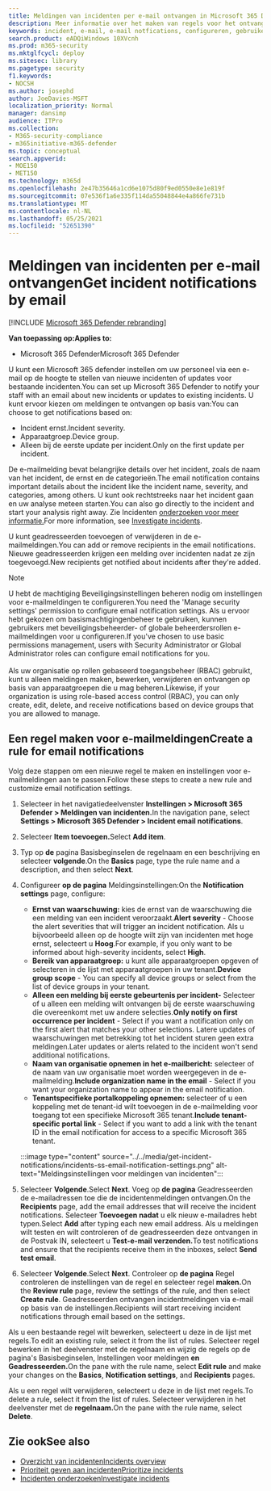 ```yaml
---
title: Meldingen van incidenten per e-mail ontvangen in Microsoft 365 Defender
description: Meer informatie over het maken van regels voor het ontvangen van e-mailmeldingen voor incidenten in Microsoft 365 Defender
keywords: incident, e-mail, e-mail notfications, configureren, gebruikers, postvak, e-mail, incidenten, analyseren, antwoord
search.product: eADQiWindows 10XVcnh
ms.prod: m365-security
ms.mktglfcycl: deploy
ms.sitesec: library
ms.pagetype: security
f1.keywords:
- NOCSH
ms.author: josephd
author: JoeDavies-MSFT
localization_priority: Normal
manager: dansimp
audience: ITPro
ms.collection:
- M365-security-compliance
- m365initiative-m365-defender
ms.topic: conceptual
search.appverid:
- MOE150
- MET150
ms.technology: m365d
ms.openlocfilehash: 2e47b35646a1cd6e1075d80f9ed0550e8e1e819f
ms.sourcegitcommit: 07e536f1a6e335f114da55048844e4a866fe731b
ms.translationtype: MT
ms.contentlocale: nl-NL
ms.lasthandoff: 05/25/2021
ms.locfileid: "52651390"
---
```

# <a name="get-incident-notifications-by-email"></a><span data-ttu-id="771ab-104">Meldingen van incidenten per e-mail ontvangen</span><span class="sxs-lookup"><span data-stu-id="771ab-104">Get incident notifications by email</span></span>

[!INCLUDE [Microsoft 365 Defender rebranding](../includes/microsoft-defender.md)]


<span data-ttu-id="771ab-105">**Van toepassing op:**</span><span class="sxs-lookup"><span data-stu-id="771ab-105">**Applies to:**</span></span>
- <span data-ttu-id="771ab-106">Microsoft 365 Defender</span><span class="sxs-lookup"><span data-stu-id="771ab-106">Microsoft 365 Defender</span></span>

<span data-ttu-id="771ab-107">U kunt een Microsoft 365 defender instellen om uw personeel via een e-mail op de hoogte te stellen van nieuwe incidenten of updates voor bestaande incidenten.</span><span class="sxs-lookup"><span data-stu-id="771ab-107">You can set up Microsoft 365 Defender to notify your staff with an email about new incidents or updates to existing incidents.</span></span> <span data-ttu-id="771ab-108">U kunt ervoor kiezen om meldingen te ontvangen op basis van:</span><span class="sxs-lookup"><span data-stu-id="771ab-108">You can choose to get notifications based on:</span></span>

- <span data-ttu-id="771ab-109">Incident ernst.</span><span class="sxs-lookup"><span data-stu-id="771ab-109">Incident severity.</span></span>
- <span data-ttu-id="771ab-110">Apparaatgroep.</span><span class="sxs-lookup"><span data-stu-id="771ab-110">Device group.</span></span>
- <span data-ttu-id="771ab-111">Alleen bij de eerste update per incident.</span><span class="sxs-lookup"><span data-stu-id="771ab-111">Only on the first update per incident.</span></span>

<span data-ttu-id="771ab-112">De e-mailmelding bevat belangrijke details over het incident, zoals de naam van het incident, de ernst en de categorieën.</span><span class="sxs-lookup"><span data-stu-id="771ab-112">The email notification contains important details about the incident like the incident name, severity, and categories, among others.</span></span> <span data-ttu-id="771ab-113">U kunt ook rechtstreeks naar het incident gaan en uw analyse meteen starten.</span><span class="sxs-lookup"><span data-stu-id="771ab-113">You can also go directly to the incident and start your analysis right away.</span></span> <span data-ttu-id="771ab-114">Zie Incidenten [onderzoeken voor meer informatie.](investigate-incidents.md)</span><span class="sxs-lookup"><span data-stu-id="771ab-114">For more information, see [Investigate incidents](investigate-incidents.md).</span></span>

<span data-ttu-id="771ab-115">U kunt geadresseerden toevoegen of verwijderen in de e-mailmeldingen.</span><span class="sxs-lookup"><span data-stu-id="771ab-115">You can add or remove recipients in the email notifications.</span></span> <span data-ttu-id="771ab-116">Nieuwe geadresseerden krijgen een melding over incidenten nadat ze zijn toegevoegd.</span><span class="sxs-lookup"><span data-stu-id="771ab-116">New recipients get notified about incidents after they're added.</span></span> 

>[!NOTE]
><span data-ttu-id="771ab-117">U hebt de machtiging Beveiligingsinstellingen beheren nodig om instellingen voor e-mailmeldingen te configureren.</span><span class="sxs-lookup"><span data-stu-id="771ab-117">You need the 'Manage security settings' permission to configure email notification settings.</span></span> <span data-ttu-id="771ab-118">Als u ervoor hebt gekozen om basismachtigingenbeheer te gebruiken, kunnen gebruikers met beveiligingsbeheerder- of globale beheerdersrollen e-mailmeldingen voor u configureren.</span><span class="sxs-lookup"><span data-stu-id="771ab-118">If you've chosen to use basic permissions management, users with Security Administrator or Global Administrator roles can configure email notifications for you.</span></span> <br> <br>
<span data-ttu-id="771ab-119">Als uw organisatie op rollen gebaseerd toegangsbeheer (RBAC) gebruikt, kunt u alleen meldingen maken, bewerken, verwijderen en ontvangen op basis van apparaatgroepen die u mag beheren.</span><span class="sxs-lookup"><span data-stu-id="771ab-119">Likewise, if your organization is using role-based access control (RBAC), you can only create, edit, delete, and receive notifications based on device groups that you are allowed to manage.</span></span>

## <a name="create-a-rule-for-email-notifications"></a><span data-ttu-id="771ab-120">Een regel maken voor e-mailmeldingen</span><span class="sxs-lookup"><span data-stu-id="771ab-120">Create a rule for email notifications</span></span>

<span data-ttu-id="771ab-121">Volg deze stappen om een nieuwe regel te maken en instellingen voor e-mailmeldingen aan te passen.</span><span class="sxs-lookup"><span data-stu-id="771ab-121">Follow these steps to create a new rule and customize email notification settings.</span></span>

1. <span data-ttu-id="771ab-122">Selecteer in het navigatiedeelvenster **Instellingen > Microsoft 365 Defender > Meldingen van incidenten.**</span><span class="sxs-lookup"><span data-stu-id="771ab-122">In the navigation pane, select **Settings > Microsoft 365 Defender > Incident email notifications**.</span></span>
2. <span data-ttu-id="771ab-123">Selecteer **Item toevoegen.**</span><span class="sxs-lookup"><span data-stu-id="771ab-123">Select **Add item**.</span></span>
3. <span data-ttu-id="771ab-124">Typ op **de** pagina Basisbeginselen de regelnaam en een beschrijving en selecteer **volgende**.</span><span class="sxs-lookup"><span data-stu-id="771ab-124">On the **Basics** page, type the rule name and a description, and then select **Next**.</span></span>
4. <span data-ttu-id="771ab-125">Configureer **op de pagina** Meldingsinstellingen:</span><span class="sxs-lookup"><span data-stu-id="771ab-125">On the **Notification settings** page, configure:</span></span>
    - <span data-ttu-id="771ab-126">**Ernst van waarschuwing:** kies de ernst van de waarschuwing die een melding van een incident veroorzaakt.</span><span class="sxs-lookup"><span data-stu-id="771ab-126">**Alert severity** - Choose the alert severities that will trigger an incident notification.</span></span> <span data-ttu-id="771ab-127">Als u bijvoorbeeld alleen op de hoogte wilt zijn van incidenten met hoge ernst, selecteert u **Hoog**.</span><span class="sxs-lookup"><span data-stu-id="771ab-127">For example, if you only want to be informed about high-severity incidents, select **High**.</span></span>
    - <span data-ttu-id="771ab-128">**Bereik van apparaatgroep:** u kunt alle apparaatgroepen opgeven of selecteren in de lijst met apparaatgroepen in uw tenant.</span><span class="sxs-lookup"><span data-stu-id="771ab-128">**Device group scope** - You can specify all device groups or select from the list of device groups in your tenant.</span></span>
    - <span data-ttu-id="771ab-129">**Alleen een melding bij eerste gebeurtenis per incident-** Selecteer of u alleen een melding wilt ontvangen bij de eerste waarschuwing die overeenkomt met uw andere selecties.</span><span class="sxs-lookup"><span data-stu-id="771ab-129">**Only notify on first occurrence per incident** - Select if you want a notification only on the first alert that matches your other selections.</span></span> <span data-ttu-id="771ab-130">Latere updates of waarschuwingen met betrekking tot het incident sturen geen extra meldingen.</span><span class="sxs-lookup"><span data-stu-id="771ab-130">Later updates or alerts related to the incident won't send additional notifications.</span></span>
    - <span data-ttu-id="771ab-131">**Naam van organisatie opnemen in het e-mailbericht:** selecteer of de naam van uw organisatie moet worden weergegeven in de e-mailmelding.</span><span class="sxs-lookup"><span data-stu-id="771ab-131">**Include organization name in the email** - Select if you want your organization name to appear in the email notification.</span></span>
    - <span data-ttu-id="771ab-132">**Tenantspecifieke portalkoppeling opnemen:** selecteer of u een koppeling met de tenant-id wilt toevoegen in de e-mailmelding voor toegang tot een specifieke Microsoft 365 tenant.</span><span class="sxs-lookup"><span data-stu-id="771ab-132">**Include tenant-specific portal link** - Select if you want to add a link with the tenant ID in the email notification for access to a specific Microsoft 365 tenant.</span></span>

    :::image type="content" source="../../media/get-incident-notifications/incidents-ss-email-notification-settings.png" alt-text="Meldingsinstellingen voor meldingen van incidenten":::

5. <span data-ttu-id="771ab-134">Selecteer **Volgende**.</span><span class="sxs-lookup"><span data-stu-id="771ab-134">Select **Next**.</span></span> <span data-ttu-id="771ab-135">Voeg op **de pagina** Geadresseerden de e-mailadressen toe die de incidentenmeldingen ontvangen.</span><span class="sxs-lookup"><span data-stu-id="771ab-135">On the **Recipients** page, add the email addresses that will receive the incident notifications.</span></span> <span data-ttu-id="771ab-136">Selecteer **Toevoegen nadat** u elk nieuw e-mailadres hebt typen.</span><span class="sxs-lookup"><span data-stu-id="771ab-136">Select **Add** after typing each new email address.</span></span> <span data-ttu-id="771ab-137">Als u meldingen wilt testen en wilt controleren of de geadresseerden deze ontvangen in de Postvak IN, selecteert u **Test-e-mail verzenden.**</span><span class="sxs-lookup"><span data-stu-id="771ab-137">To test notifications and ensure that the recipients receive them in the inboxes, select **Send test email**.</span></span> 
6. <span data-ttu-id="771ab-138">Selecteer **Volgende**.</span><span class="sxs-lookup"><span data-stu-id="771ab-138">Select **Next**.</span></span> <span data-ttu-id="771ab-139">Controleer op **de pagina** Regel controleren de instellingen van de regel en selecteer regel **maken.**</span><span class="sxs-lookup"><span data-stu-id="771ab-139">On the **Review rule** page, review the settings of the rule, and then select **Create rule**.</span></span> <span data-ttu-id="771ab-140">Geadresseerden ontvangen incidentmeldingen via e-mail op basis van de instellingen.</span><span class="sxs-lookup"><span data-stu-id="771ab-140">Recipients will start receiving incident notifications through email based on the settings.</span></span>

<span data-ttu-id="771ab-141">Als u een bestaande regel wilt bewerken, selecteert u deze in de lijst met regels.</span><span class="sxs-lookup"><span data-stu-id="771ab-141">To edit an existing rule, select it from the list of rules.</span></span> <span data-ttu-id="771ab-142">Selecteer regel bewerken in het  deelvenster met de regelnaam en wijzig de regels op de pagina's Basisbeginselen, Instellingen voor meldingen **en** **Geadresseerden.**</span><span class="sxs-lookup"><span data-stu-id="771ab-142">On the pane with the rule name, select **Edit rule** and make your changes on the **Basics**, **Notification settings**, and **Recipients** pages.</span></span>

<span data-ttu-id="771ab-143">Als u een regel wilt verwijderen, selecteert u deze in de lijst met regels.</span><span class="sxs-lookup"><span data-stu-id="771ab-143">To delete a rule, select it from the list of rules.</span></span> <span data-ttu-id="771ab-144">Selecteer verwijderen in het deelvenster met de **regelnaam.**</span><span class="sxs-lookup"><span data-stu-id="771ab-144">On the pane with the rule name, select **Delete**.</span></span>

## <a name="see-also"></a><span data-ttu-id="771ab-145">Zie ook</span><span class="sxs-lookup"><span data-stu-id="771ab-145">See also</span></span>
- [<span data-ttu-id="771ab-146">Overzicht van incidenten</span><span class="sxs-lookup"><span data-stu-id="771ab-146">Incidents overview</span></span>](incidents-overview.md)
- [<span data-ttu-id="771ab-147">Prioriteit geven aan incidenten</span><span class="sxs-lookup"><span data-stu-id="771ab-147">Prioritize incidents</span></span>](incident-queue.md)
- [<span data-ttu-id="771ab-148">Incidenten onderzoeken</span><span class="sxs-lookup"><span data-stu-id="771ab-148">Investigate incidents</span></span>](investigate-incidents.md)
